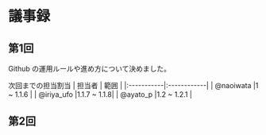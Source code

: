 # 議事録

## 第1回
Github の運用ルールや進め方について決めました。

次回までの担当割当
|   担当者   |     範囲    |
|:-----------|:------------|
| @naoiwata  |1 ~ 1.1.6    |
| @iriya_ufo |1.1.7 ~ 1.1.8|
| @ayato_p   |1.2 ~ 1.2.1  |

## 第2回
